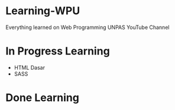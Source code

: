# Learning-WPU
 Everything learned on Web Programming UNPAS YouTube Channel

# In Progress Learning
- HTML Dasar
- SASS

# Done Learning
